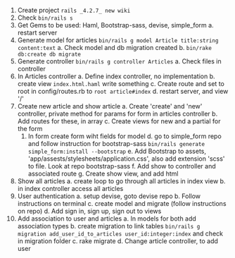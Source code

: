 1. Create project `rails _4.2.7_ new wiki`
2. Check `bin/rails s`
3. Get Gems to be used: Haml, Bootstrap-sass, devise, simple_form
  a. restart server
4. Generate model for articles `bin/rails g model Article title:string content:text`
  a. Check model and db migration created
  b. `bin/rake db:create db migrate`
5. Generate controller `bin/rails g controller Articles`
  a. Check files in controller
6. In Articles controller
  a. Define index controller, no implementation
  b. create view `index.html.haml` write something
  c. Create route and set to root in config/routes.rb to `root article#index`
  d. restart server, and view '/'
7. Create new article and show article
  a. Create 'create'  and 'new' controller, private method for params for form in articles controller
  b. Add routes for these, in array
  c. Create views for new and a partial for the form
    1. In form create form wiht fields for model
  d. go to simple_form repo and follow instruction for bootstrap-sass `bin/rails generate simple_form:install --bootstrap`
  e. Add Bootstrap to assets, 'app/assests/stylesheets/application.css', also add extension 'scss' to file. Look at repo bootstrap-sass
  f. Add show to controller and associated route
  g. Create show view, and add html
8. Show all articles
  a. create loop to go through all articles in index view
  b. in index controller access all articles
9. User authentication
  a. setup devise, goto devise repo
  b. Follow instructions on terminal
  c. create model and migrate (follow instructions on repo)
  d. Add sign in, sign up, sign out to views
10. Add association to user and articles
  a. In models for both add association types
  b. create migration to link tables `bin/rails g migration add_user_id_to_articles user_id:integer:index` and check in migration folder
  c. rake migrate
  d. Change article controller, to add user
